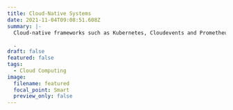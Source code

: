 ```yaml
---
title: Cloud-Native Systems
date: 2021-11-04T09:08:51.608Z
summary: |-
  Cloud-native frameworks such as Kubernetes, Cloudevents and Prometheus.

  .
draft: false
featured: false
tags:
  - Cloud Computing
image:
  filename: featured
  focal_point: Smart
  preview_only: false
---
```

